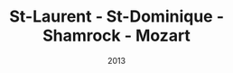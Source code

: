 ---
title: St-Laurent ‐ St-Dominique ‐ Shamrock - Mozart
date: '2013'
type: ruelle_verte
district: rosemont
position: { lng: -73.6159253827944, lat: 45.53404951602954 }
---